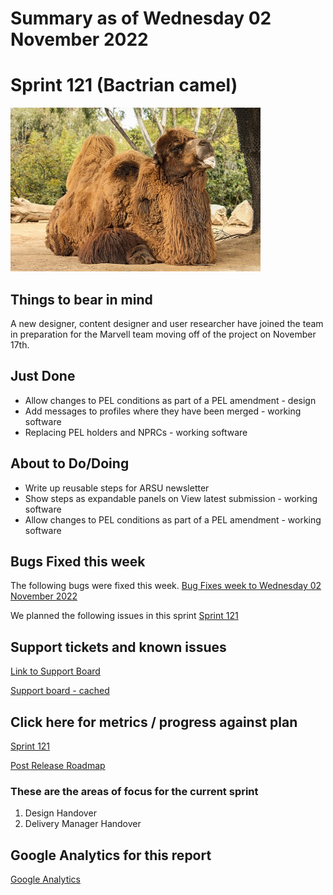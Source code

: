 # Summary as of Wednesday 02 November 2022 

# Sprint 121 (Bactrian camel)

![Bernard Gagnon, CC BY-SA 3.0 <https://creativecommons.org/licenses/by-sa/3.0>, via Wikimedia Commons](graphs/bactrian2.jpg)


## Things to bear in mind
A new designer, content designer and user researcher have joined the team in preparation for the Marvell team moving off of the project on November 17th.

## Just Done
* Allow changes to PEL conditions as part of a PEL amendment - design
* Add messages to profiles where they have been merged - working software
* Replacing PEL holders and NPRCs - working software

## About to Do/Doing
* Write up reusable steps for ARSU newsletter
* Show steps as expandable panels on View latest submission - working software
* Allow changes to PEL conditions as part of a PEL amendment - working software

## Bugs Fixed this week
The following bugs were fixed this week.
[Bug Fixes week to Wednesday 02 November 2022](graphs/bugs02112022.png)

We planned the following issues in this sprint 
[Sprint 121](graphs/sprint02112022.png)

## Support tickets and known issues
[Link to Support Board](https://collaboration.homeoffice.gov.uk/jira/secure/RapidBoard.jspa?rapidView=1717&selectedIssue=ASSB-253)

[Support board - cached](graphs/supportBoard02112022.png)

## Click here for metrics / progress against plan
[Sprint 121](graphs/progress02112022.png)

[Post Release Roadmap](graphs/roadmap02112022.png)

### These are the areas of focus for the current sprint
1. Design Handover
2. Delivery Manager Handover

## Google Analytics for this report
[Google Analytics](graphs/GA02112022.png)

